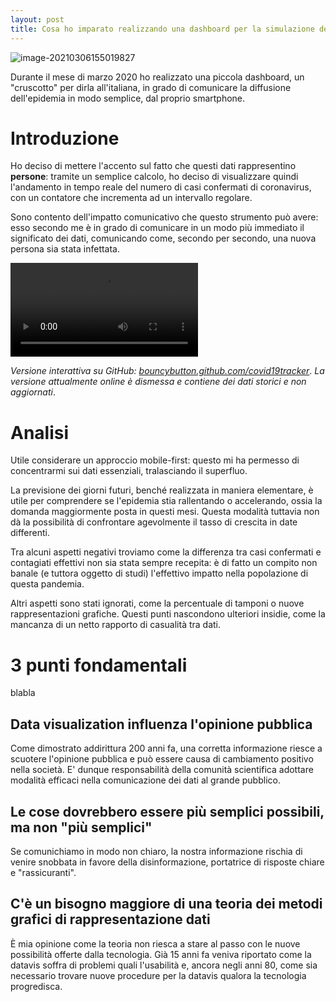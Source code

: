 ```yaml
---
layout: post
title: Cosa ho imparato realizzando una dashboard per la simulazione dei casi di COVID-19 in tempo reale
---
```


![image-20210306155019827](C:\Users\berga\AppData\Roaming\Typora\typora-user-images\image-20210306155019827.png)

Durante il mese di marzo 2020 ho realizzato una piccola dashboard, un "cruscotto" per dirla all'italiana, in grado di comunicare la diffusione dell'epidemia in modo semplice, dal proprio smartphone.

# Introduzione

Ho deciso di mettere l'accento sul fatto che questi dati rappresentino **persone**: tramite un semplice calcolo, ho deciso di visualizzare quindi l'andamento in tempo reale del numero di casi confermati di coronavirus, con un contatore che incrementa ad un intervallo regolare.

Sono contento dell'impatto comunicativo che questo strumento può avere: esso secondo me è in grado di comunicare in un modo più immediato il significato dei dati, comunicando come, secondo per secondo, una nuova persona sia stata infettata.

 <video src="https://bouncybutton.github.io/content/gif/covid19tracker.mp4"></video>

*Versione interattiva su GitHub: [bouncybutton.github.com/covid19tracker](https://bouncybutton.github.io/covid19tracker/)*. *La versione attualmente online è dismessa e contiene dei dati storici e non aggiornati*.

# Analisi

Utile considerare un approccio mobile-first: questo mi ha permesso di concentrarmi sui dati essenziali, tralasciando il superfluo.

La previsione dei giorni futuri, benché realizzata in maniera elementare, è utile per comprendere se l'epidemia stia rallentando o accelerando, ossia la domanda maggiormente posta in questi mesi. Questa modalità tuttavia non dà la possibilità di confrontare agevolmente il tasso di crescita in date differenti.

Tra alcuni aspetti negativi troviamo come la differenza tra casi confermati e contagiati effettivi non sia stata sempre recepita: è di fatto un compito non banale (e tuttora oggetto di studi) l'effettivo impatto nella popolazione di questa pandemia.

Altri aspetti sono stati ignorati, come la percentuale di tamponi o nuove rappresentazioni grafiche. Questi punti nascondono ulteriori insidie, come la mancanza di un netto rapporto di casualità tra dati. 

# 3 punti fondamentali

blabla

## Data visualization influenza l'opinione pubblica

Come dimostrato addirittura 200 anni fa, una corretta informazione riesce a scuotere l'opinione pubblica e può essere causa di cambiamento positivo nella società. E' dunque responsabilità della comunità scientifica adottare modalità efficaci nella comunicazione dei dati al grande pubblico.

## **Le cose dovrebbero essere più semplici possibili, ma non "più semplici"**

Se comunichiamo in modo non chiaro, la nostra informazione rischia di venire snobbata in favore della disinformazione, portatrice di risposte chiare e "rassicuranti".

## **C'è un bisogno maggiore di una teoria dei metodi grafici di rappresentazione dati**

È mia opinione come la teoria non riesca a stare al passo con le nuove possibilità offerte dalla tecnologia. Già 15 anni fa veniva riportato come la datavis soffra di problemi quali l'usabilità e, ancora negli anni 80, come sia necessario trovare nuove procedure per la datavis qualora la tecnologia progredisca.